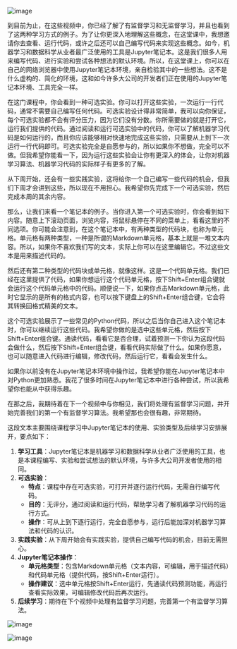 ![image](https://github.com/user-attachments/assets/afa09ff0-f218-4ca2-b534-d9755a91336c)


到目前为止，在这些视频中，你已经了解了有监督学习和无监督学习，并且也看到了这两种学习方式的例子。为了让你更深入地理解这些概念，在这堂课中，我想邀请你去查看、运行代码，或许之后还可以自己编写代码来实现这些概念。如今，机器学习和数据科学从业者最广泛使用的工具是Jupyter笔记本。这是我们很多人用来编写代码、进行实验和尝试各种想法的默认环境。所以，在这堂课上，你可以在自己的网络浏览器中使用Jupyter笔记本环境，亲自检验其中的一些想法。这不是什么虚构的、简化的环境，这和如今许多大公司的开发者们正在使用的Jupyter笔记本环境、工具完全一样。

在这门课程中，你会看到一种可选实验。你可以打开这些实验，一次运行一行代码，通常不需要自己编写任何代码。可选实验设计得非常简单，我可以向你保证，每个可选实验都不会有评分压力，因为它们没有分数。你所需要做的就是打开它，运行我们提供的代码。通过阅读和运行可选实验中的代码，你可以了解机器学习代码是如何运行的，而且你应该能够相对快速地完成这些实验，只需要从上到下一次运行一行代码即可。可选实验完全是自愿参与的，所以如果你不想做，完全可以不做。但我希望你能看一下，因为运行这些实验会让你有更深入的体会，让你对机器学习算法、机器学习代码的实际样子有更多的了解。

从下周开始，还会有一些实践实验，这将给你一个自己编写一些代码的机会，但我们下周才会讲到这些，所以现在不用担心。我希望你先完成下一个可选实验，然后完成本周的其余内容。

那么，让我们来看一个笔记本的例子。当你进入第一个可选实验时，你会看到如下内容。随意上下滚动页面，浏览内容，将鼠标悬停在不同的菜单上，看看这里的不同选项。你可能会注意到，在这个笔记本中，有两种类型的代码块，也称为单元格。单元格有两种类型，一种是所谓的Markdown单元格，基本上就是一堆文本内容。所以，如果你不喜欢我们写的文本，实际上你可以在这里编辑它。不过这些文本是用来描述代码的。

然后还有第二种类型的代码块或单元格，就像这样。这是一个代码单元格。我们已经在这里提供了代码，如果你想运行这个代码单元格，按下Shift+Enter组合键就会运行这个代码单元格中的代码。顺便说一下，如果你点击Markdown单元格，此时它显示的是所有的格式内容，也可以按下键盘上的Shift+Enter组合键，它会将其转换回格式精美的文本。

这个可选实验展示了一些常见的Python代码，所以之后当你自己进入这个笔记本时，你可以继续运行这些代码。我希望你做的是选中这些单元格，然后按下Shift+Enter组合键。通读代码，看看它是否合理，试着预测一下你认为这段代码会做什么，然后按下Shift+Enter组合键，看看代码实际做了什么。如果你愿意，也可以随意进入代码进行编辑，修改代码，然后运行它，看看会发生什么。

如果你以前没有在Jupyter笔记本环境中操作过，我希望你能在Jupyter笔记本中对Python更加熟悉。我花了很多时间在Jupyter笔记本中进行各种尝试，所以我希望你也能从中获得乐趣。

在那之后，我期待着在下一个视频中与你相见，我们将处理有监督学习问题，并开始完善我们的第一个有监督学习算法。我希望那也会很有趣，非常期待。 


这段文本主要围绕课程学习中Jupyter笔记本的使用、实验类型及后续学习安排展开，要点如下：
1. **学习工具**：Jupyter笔记本是机器学习和数据科学从业者广泛使用的工具，也是本课程编写、实验和尝试想法的默认环境，与许多大公司开发者使用的相同。
2. **可选实验**：
    - **特点**：课程中存在可选实验，可打开并逐行运行代码，无需自行编写代码。
    - **目的**：无评分，通过阅读和运行代码，帮助学习者了解机器学习代码的运行方式。
    - **操作**：可从上到下逐行运行，完全自愿参与，运行后能加深对机器学习算法和代码的认识。
3. **实践实验**：从下周开始会有实践实验，提供自己编写代码的机会，目前无需担心。
4. **Jupyter笔记本操作**：
    - **单元格类型**：包含Markdown单元格（文本内容，可编辑，用于描述代码）和代码单元格（提供代码，按Shift+Enter运行）。
    - **操作建议**：选中单元格按Shift+Enter运行，先通读代码预测功能，再运行查看实际效果，可编辑修改代码后再次运行。
5. **后续学习**：期待在下个视频中处理有监督学习问题，完善第一个有监督学习算法。


![image](https://github.com/user-attachments/assets/d0c36ff9-2919-4ca9-9921-9b1d5dd39c9f)


![image](https://github.com/user-attachments/assets/1607b8a6-929b-4830-821e-396e9b1afce5)




